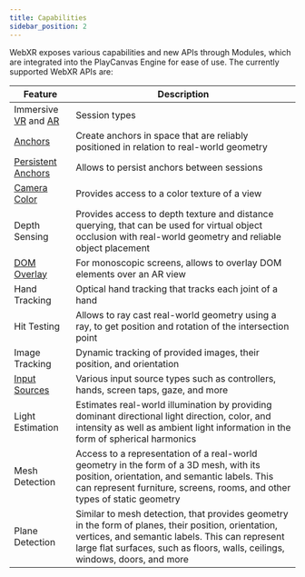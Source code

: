 ```yaml
---
title: Capabilities
sidebar_position: 2
---
```


WebXR exposes various capabilities and new APIs through Modules, which are integrated into the PlayCanvas Engine for ease of use. The currently supported WebXR APIs are:

| Feature              | Description |
|----------------------|-------------|
| Immersive [VR][1] and [AR][2] | Session types |
| [Anchors][4]         | Create anchors in space that are reliably positioned in relation to real-world geometry |
| [Persistent Anchors][5] | Allows to persist anchors between sessions |
| [Camera Color][6]    | Provides access to a color texture of a view |
| Depth Sensing        | Provides access to depth texture and distance querying, that can be used for virtual object occlusion with real-world geometry and reliable object placement |
| [DOM Overlay][7]     | For monoscopic screens, allows to overlay DOM elements over an AR view |
| Hand Tracking        | Optical hand tracking that tracks each joint of a hand |
| Hit Testing          | Allows to ray cast real-world geometry using a ray, to get position and rotation of the intersection point |
| Image Tracking       | Dynamic tracking of provided images, their position, and orientation |
| [Input Sources][3]   | Various input source types such as controllers, hands, screen taps, gaze, and more |
| Light Estimation     | Estimates real-world illumination by providing dominant directional light direction, color, and intensity as well as ambient light information in the form of spherical harmonics |
| Mesh Detection       | Access to a representation of a real-world geometry in the form of a 3D mesh, with its position, orientation, and semantic labels. This can represent furniture, screens, rooms, and other types of static geometry |
| Plane Detection      | Similar to mesh detection, that provides geometry in the form of planes, their position, orientation, vertices, and semantic labels. This can represent large flat surfaces, such as floors, walls, ceilings, windows, doors, and more |

[1]: /user-manual/xr/vr/
[2]: /user-manual/xr/ar/
[3]: /user-manual/xr/input-sources/
[4]: /user-manual/xr/ar/anchors/
[5]: /user-manual/xr/ar/anchors/#persistence
[6]: /user-manual/xr/ar/camera-color/
[7]: /user-manual/xr/ar/dom-overlay/
